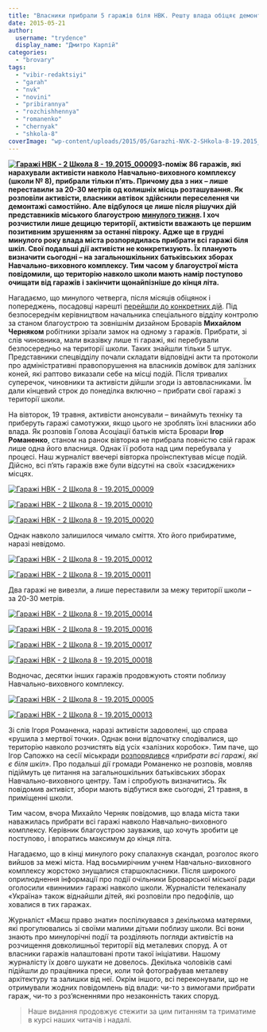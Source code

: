 ```yaml
---
title: "Власники прибрали 5 гаражів біля НВК. Решту влада обіцяє демонтувати до кінця літа"
date: 2015-05-21
author: 
  username: "trydence"
  display_name: "Дмитро Карпій"
categories: 
  - "brovary"
tags: 
  - "vibir-redaktsiyi"
  - "garah"
  - "nvk"
  - "novini"
  - "pribirannya"
  - "rozchishhennya"
  - "romanenko"
  - "chernyak"
  - "shkola-8"
coverImage: "wp-content/uploads/2015/05/Garazhi-NVK-2-SHkola-8-19.2015_00009.jpg"
---
```


**[![Гаражі НВК - 2 Школа 8 - 19.2015_00009](https://mpz.brovary.org/wp-content/uploads/2015/05/Garazhi-NVK-2-SHkola-8-19.2015_00009.jpg)](https://mpz.brovary.org/wp-content/uploads/2015/05/Garazhi-NVK-2-SHkola-8-19.2015_00009.jpg)З-поміж 86 гаражів, які нарахували активісти навколо Навчально-виховного комплексу (школи № 8), прибрали тільки п’ять. Причому два з них – лише переставили за 20-30 метрів од колишніх місць розташування. Як розповіли активісти, власники автівок здійснили переселення чи демонтажі самостійно. Але відбулося це лише після рішучих дій представників міського благоустрою [минулого тижня](https://mpz.brovary.org/chistiy-chetver-ne-vdavsya-demontazh-nezakonnih-garazhiv-bilya-nvk-znovu-perenesli/). І хоч розчистили лише дещицю території, активісти вважають це першим позитивним зрушенням за останні півроку. Адже ще в грудні минулого року влада міста розпорядилась прибрати всі гаражі біля шкіл. Свої подальші дії активісти не конкретизують. Їх планують визначити сьогодні – на загальношкільних батьківських зборах Навчально-виховного комплексу. Тим часом у благоустрої міста повідомили, що територію навколо школи мають намір поступово очищати від гаражів і закінчити щонайпізніше до кінця літа.**

Нагадаємо, що минулого четверга, після місяців обіцянок і попереджень, посадовці нарешті [перейшли до конкретних дій](https://mpz.brovary.org/chistiy-chetver-ne-vdavsya-demontazh-nezakonnih-garazhiv-bilya-nvk-znovu-perenesli/). Під безпосереднім керівництвом начальника спеціального відділу контролю за станом благоустрою та зовнішнім дизайном Броварів **Михайлом Черняком** робітники зрізали замок на одному з гаражів. Прибрати, зі слів чиновника, мали вказівку лише ті гаражі, які перебували безпосередньо на території школи. Таких знайшли тільки 5 штук. Представники спецвідділу почали складати відповідні акти та протоколи про адміністративні правопорушення на власників домівок для залізних коней, які раптово виказали себе на місці подій. Після тривалих суперечок, чиновники та активісти дійшли згоди із автовласниками. Їм дали кінцевий строк до понеділка включно – прибрати свої гаражі з території школи.

На вівторок, 19 травня, активісти анонсували – винаймуть техніку та приберуть гаражі самотужки, якщо цього не зроблять їхні власники або влада. Як розповів Голова Асоціації батьків міста Бровари **Ігор Романенко**, станом на ранок вівторка не прибрала повністю свій гараж лише одна його власниця. Однак її робота над цим перебувала у процесі. Наш журналіст ввечері вівторка проінспектував місце подій. Дійсно, всі п’ять гаражів вже були відсутні на своїх «засиджених» місцях.

[![Гаражі НВК - 2 Школа 8 - 19.2015_00009](https://mpz.brovary.org/wp-content/uploads/2015/05/Garazhi-NVK-2-SHkola-8-19.2015_00009.jpg)](https://mpz.brovary.org/wp-content/uploads/2015/05/Garazhi-NVK-2-SHkola-8-19.2015_00009.jpg)

[![Гаражі НВК - 2 Школа 8 - 19.2015_00010](https://mpz.brovary.org/wp-content/uploads/2015/05/Garazhi-NVK-2-SHkola-8-19.2015_00010.jpg)](https://mpz.brovary.org/wp-content/uploads/2015/05/Garazhi-NVK-2-SHkola-8-19.2015_00010.jpg)

[![Гаражі НВК - 2 Школа 8 - 19.2015_00020](https://mpz.brovary.org/wp-content/uploads/2015/05/Garazhi-NVK-2-SHkola-8-19.2015_00020.jpg)](https://mpz.brovary.org/wp-content/uploads/2015/05/Garazhi-NVK-2-SHkola-8-19.2015_00020.jpg)

Однак навколо залишилося чимало сміття. Хто його прибиратиме, наразі невідомо.

[![Гаражі НВК - 2 Школа 8 - 19.2015_00012](https://mpz.brovary.org/wp-content/uploads/2015/05/Garazhi-NVK-2-SHkola-8-19.2015_00012.jpg)](https://mpz.brovary.org/wp-content/uploads/2015/05/Garazhi-NVK-2-SHkola-8-19.2015_00012.jpg)

[![Гаражі НВК - 2 Школа 8 - 19.2015_00011](https://mpz.brovary.org/wp-content/uploads/2015/05/Garazhi-NVK-2-SHkola-8-19.2015_00011.jpg)](https://mpz.brovary.org/wp-content/uploads/2015/05/Garazhi-NVK-2-SHkola-8-19.2015_00011.jpg)

Два гаражі не вивезли, а лише переставили за межу території школи – за 20-30 метрів.

[![Гаражі НВК - 2 Школа 8 - 19.2015_00014](https://mpz.brovary.org/wp-content/uploads/2015/05/Garazhi-NVK-2-SHkola-8-19.2015_00014.jpg)](https://mpz.brovary.org/wp-content/uploads/2015/05/Garazhi-NVK-2-SHkola-8-19.2015_00014.jpg)

[![Гаражі НВК - 2 Школа 8 - 19.2015_00016](https://mpz.brovary.org/wp-content/uploads/2015/05/Garazhi-NVK-2-SHkola-8-19.2015_00016.jpg)](https://mpz.brovary.org/wp-content/uploads/2015/05/Garazhi-NVK-2-SHkola-8-19.2015_00016.jpg)

[![Гаражі НВК - 2 Школа 8 - 19.2015_00017](https://mpz.brovary.org/wp-content/uploads/2015/05/Garazhi-NVK-2-SHkola-8-19.2015_00017.jpg)](https://mpz.brovary.org/wp-content/uploads/2015/05/Garazhi-NVK-2-SHkola-8-19.2015_00017.jpg)

[![Гаражі НВК - 2 Школа 8 - 19.2015_00018](https://mpz.brovary.org/wp-content/uploads/2015/05/Garazhi-NVK-2-SHkola-8-19.2015_00018.jpg)](https://mpz.brovary.org/wp-content/uploads/2015/05/Garazhi-NVK-2-SHkola-8-19.2015_00018.jpg)

Водночас, десятки інших гаражів продовжують стояти поблизу Навчально-виховного комплексу.

[![Гаражі НВК - 2 Школа 8 - 19.2015_00005](https://mpz.brovary.org/wp-content/uploads/2015/05/Garazhi-NVK-2-SHkola-8-19.2015_00005.jpg)](https://mpz.brovary.org/wp-content/uploads/2015/05/Garazhi-NVK-2-SHkola-8-19.2015_00005.jpg)

[![Гаражі НВК - 2 Школа 8 - 19.2015_00013](https://mpz.brovary.org/wp-content/uploads/2015/05/Garazhi-NVK-2-SHkola-8-19.2015_00013.jpg)](https://mpz.brovary.org/wp-content/uploads/2015/05/Garazhi-NVK-2-SHkola-8-19.2015_00013.jpg)

Зі слів Ігоря Романенка, наразі активісти задоволені, що справа «рушила з мертвої точки». Однак вони відпочатку сподівалися, що територію навколо розчистять від усіх «залізних коробок». Тим паче, що Ігор Сапожко на сесії міськради [розпорядився](https://www.youtube.com/watch?v=IIR78s2y5Uo) «_прибрати всі гаражі, які є біля шкіл_». Про подальші дії громади Романенко не розповів, мовляв підіймуть це питання на загальношкільних батьківських зборах Навчально-виховного центру. Там і спробують визначитись. Як повідомив активіст, збори мають відбутися вже сьогодні, 21 травня, в приміщенні школи.

Тим часом, вчора Михайло Черняк повідомив, що влада міста таки наважилась прибрати всі гаражі навколо Навчально-виховного комплексу. Керівник благоустрою зауважив, що хочуть зробити це поступово, і впоратись максимум до кінця літа.

Нагадаємо, що в кінці минулого року спалахнув скандал, розголос якого вийшов за межі міста. Над восьмирічним учнем Навчально-виховного комплексу жорстоко знущалися старшокласники. Після широкого оприлюднення інформації про події очільники Броварської міської ради оголосили «винними» гаражі навколо школи. Журналісти телеканалу «Україна» також віднайшли дітей, які розповіли про педофілів, що ховалися в тих гаражах.

Журналіст «Маєш право знати» поспілкувався з декількома матерями, які прогулювались зі своїми малими дітьми поблизу школи. Всі вони знають про минулорічні події та розділяють погляди активістів на розчищення довколишньої території від металевих споруд. А от власники гаражів налаштовані проти такої ініціативи. Нашому журналісту їх довго шукати не довелось. Декілька чоловіків самі підійшли до працівника преси, коли той фотографував металеву архітектуру та залишки від неї. Окрім іншого, всі переконували, що не отримували жодних повідомлень від влади: чи-то з вимогами прибрати гараж, чи-то з роз’ясненнями про незаконність таких споруд.

> Наше видання продовжує стежити за цим питанням та триматиме в курсі наших читачів і надалі.

